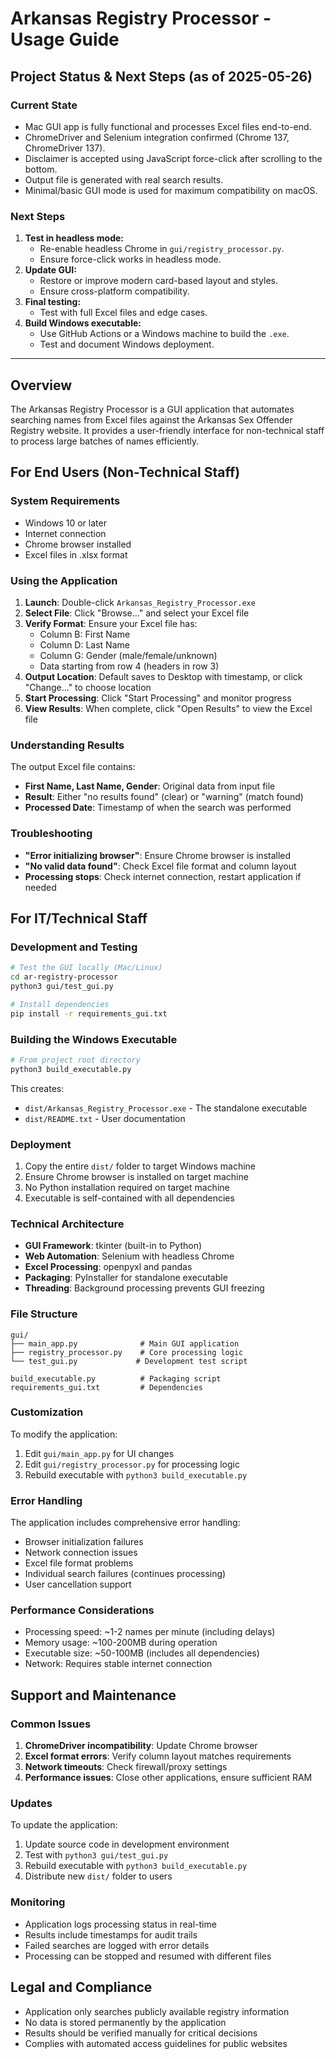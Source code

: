 # Arkansas Registry Processor - Usage Guide

## Project Status & Next Steps (as of 2025-05-26)

### Current State
- Mac GUI app is fully functional and processes Excel files end-to-end.
- ChromeDriver and Selenium integration confirmed (Chrome 137, ChromeDriver 137).
- Disclaimer is accepted using JavaScript force-click after scrolling to the bottom.
- Output file is generated with real search results.
- Minimal/basic GUI mode is used for maximum compatibility on macOS.

### Next Steps
1. **Test in headless mode:**
   - Re-enable headless Chrome in `gui/registry_processor.py`.
   - Ensure force-click works in headless mode.
2. **Update GUI:**
   - Restore or improve modern card-based layout and styles.
   - Ensure cross-platform compatibility.
3. **Final testing:**
   - Test with full Excel files and edge cases.
4. **Build Windows executable:**
   - Use GitHub Actions or a Windows machine to build the `.exe`.
   - Test and document Windows deployment.

---

## Overview
The Arkansas Registry Processor is a GUI application that automates searching names from Excel files against the Arkansas Sex Offender Registry website. It provides a user-friendly interface for non-technical staff to process large batches of names efficiently.

## For End Users (Non-Technical Staff)

### System Requirements
- Windows 10 or later
- Internet connection
- Chrome browser installed
- Excel files in .xlsx format

### Using the Application
1. **Launch**: Double-click `Arkansas_Registry_Processor.exe`
2. **Select File**: Click "Browse..." and select your Excel file
3. **Verify Format**: Ensure your Excel file has:
   - Column B: First Name
   - Column D: Last Name
   - Column G: Gender (male/female/unknown)
   - Data starting from row 4 (headers in row 3)
4. **Output Location**: Default saves to Desktop with timestamp, or click "Change..." to choose location
5. **Start Processing**: Click "Start Processing" and monitor progress
6. **View Results**: When complete, click "Open Results" to view the Excel file

### Understanding Results
The output Excel file contains:
- **First Name, Last Name, Gender**: Original data from input file
- **Result**: Either "no results found" (clear) or "warning" (match found)
- **Processed Date**: Timestamp of when the search was performed

### Troubleshooting
- **"Error initializing browser"**: Ensure Chrome browser is installed
- **"No valid data found"**: Check Excel file format and column layout
- **Processing stops**: Check internet connection, restart application if needed

## For IT/Technical Staff

### Development and Testing
```bash
# Test the GUI locally (Mac/Linux)
cd ar-registry-processor
python3 gui/test_gui.py

# Install dependencies
pip install -r requirements_gui.txt
```

### Building the Windows Executable
```bash
# From project root directory
python3 build_executable.py
```

This creates:
- `dist/Arkansas_Registry_Processor.exe` - The standalone executable
- `dist/README.txt` - User documentation

### Deployment
1. Copy the entire `dist/` folder to target Windows machine
2. Ensure Chrome browser is installed on target machine  
3. No Python installation required on target machine
4. Executable is self-contained with all dependencies

### Technical Architecture
- **GUI Framework**: tkinter (built-in to Python)
- **Web Automation**: Selenium with headless Chrome
- **Excel Processing**: openpyxl and pandas
- **Packaging**: PyInstaller for standalone executable
- **Threading**: Background processing prevents GUI freezing

### File Structure
```
gui/
├── main_app.py              # Main GUI application
├── registry_processor.py    # Core processing logic
└── test_gui.py             # Development test script

build_executable.py          # Packaging script
requirements_gui.txt         # Dependencies
```

### Customization
To modify the application:
1. Edit `gui/main_app.py` for UI changes
2. Edit `gui/registry_processor.py` for processing logic
3. Rebuild executable with `python3 build_executable.py`

### Error Handling
The application includes comprehensive error handling:
- Browser initialization failures
- Network connection issues
- Excel file format problems
- Individual search failures (continues processing)
- User cancellation support

### Performance Considerations
- Processing speed: ~1-2 names per minute (including delays)
- Memory usage: ~100-200MB during operation
- Executable size: ~50-100MB (includes all dependencies)
- Network: Requires stable internet connection

## Support and Maintenance

### Common Issues
1. **ChromeDriver incompatibility**: Update Chrome browser
2. **Excel format errors**: Verify column layout matches requirements
3. **Network timeouts**: Check firewall/proxy settings
4. **Performance issues**: Close other applications, ensure sufficient RAM

### Updates
To update the application:
1. Update source code in development environment
2. Test with `python3 gui/test_gui.py`
3. Rebuild executable with `python3 build_executable.py`
4. Distribute new `dist/` folder to users

### Monitoring
- Application logs processing status in real-time
- Results include timestamps for audit trails
- Failed searches are logged with error details
- Processing can be stopped and resumed with different files

## Legal and Compliance
- Application only searches publicly available registry information
- No data is stored permanently by the application
- Results should be verified manually for critical decisions
- Complies with automated access guidelines for public websites 